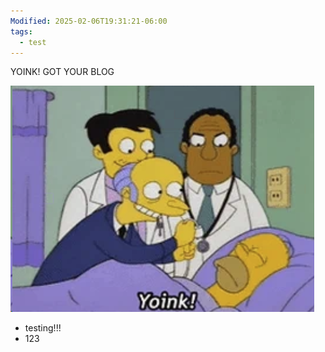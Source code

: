 ```yaml
---
Modified: 2025-02-06T19:31:21-06:00
tags:
  - test
---
```

YOINK! GOT YOUR BLOG

![](/images/Pasted-image-20250206182242.png)

- testing!!!
- 123

